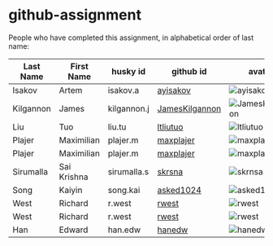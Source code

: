 # github-assignment

People who have completed this assignment, in alphabetical order of last name:

Last Name | First Name | husky id | github id      | avatar
---------|------------|-----------|-----------|---------
Isakov     |   Artem   | isakov.a      |   [ayisakov](https://github.com/ayisakov)        | ![ayisakov](https://github.com/ayisakov.png?size=40)
Kilgannon | James | kilgannon.j | [JamesKilgannon](https://github.com/JamesKilgannon) | ![JamesKilgannon](https://github.com/JamesKilgannon.png?size=40)
Liu     |   Tuo    | liu.tu      |  [ltliutuo](https://github.com/ltliutuo)        | ![ltliutuo](https://github.com/ltliutuo.png?size=40)
Plajer     |   Maximilian   | plajer.m    |   [maxplajer](https://github.com/maxplajer)     | ![maxplajer](https://github.com/maxplajer.png?size=40)
Plajer     |   Maximilian   | plajer.m      |   [maxplajer](https://github.com/maxplajer)        | ![maxplajer](https://github.com/maxplajer.png?size=40)
Sirumalla     |   Sai Krishna   | sirumalla.s      |   [skrsna](https://github.com/skrsna)        | ![skrnsa](https://github.com/skrsna.png?size=40)
Song     |   Kaiyin   | song.kai     |   [asked1024](https://github.com/asked1024)        | ![asked1024](https://github.com/asked1024.png?size=40)    
West     |   Richard   | r.west      |   [rwest](https://github.com/rwest)        | ![rwest](https://github.com/rwest.png?size=40)
West     |   Richard   | r.west      |   [rwest](https://github.com/rwest)        | ![rwest](https://github.com/rwest.png?size=40)
Han      |   Edward   | han.edw   |  [hanedw](https://github.com/hanedw)   |     ![hanedw](https://avatars3.githubusercontent.com/u/32077144?v=4&s=40)
